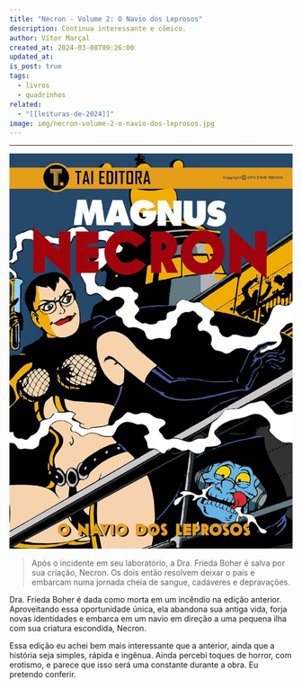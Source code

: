 ```yaml
---
title: "Necron - Volume 2: O Navio dos Leprosos"
description: Continua interessante e cômico.
author: Vítor Marçal
created_at: 2024-03-08T09:26:00
updated_at: 
is_post: true
tags:
  - livros
  - quadrinhos
related:
  - "[[leituras-de-2024]]"
image: img/necron-volume-2-o-navio-dos-leprosos.jpg
---
```

----

![necron-volume-2-o-navio-dos-leprosos](img/necron-volume-2-o-navio-dos-leprosos.jpg)

> Após o incidente em seu laboratório, a Dra. Frieda Boher é salva por sua criação, Necron. Os dois então resolvem deixar o país e embarcam numa jornada cheia de sangue, cadáveres e depravações.

Dra. Frieda Boher é dada como morta em um incêndio na edição anterior. Aproveitando essa oportunidade única, ela abandona sua antiga vida, forja novas identidades e embarca em um navio em direção a uma pequena ilha com sua criatura escondida, Necron.

Essa edição eu achei bem mais interessante que a anterior, ainda que a história seja simples, rápida e ingênua. Ainda percebi toques de horror, com erotismo, e parece que isso será uma constante durante a obra. Eu pretendo conferir.